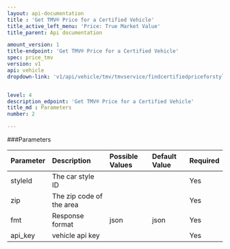 ```yaml
---
layout: api-documentation
title : 'Get TMV® Price for a Certified Vehicle'
title_active_left_menu: 'Price: True Market Value'
title_parent: Api documentation

amount_version: 1
title-endpoint: 'Get TMV® Price for a Certified Vehicle'
spec: price_tmv
version: v1
api: vehicle
dropdown-link: 'v1/api/vehicle/tmv/tmvservice/findcertifiedpriceforstyle'


level: 4
description_edpoint: 'Get TMV® Price for a Certified Vehicle'
title_md : Parameters
number: 2

---
```


###Parameters

| Parameter  | Description                           | Possible Values   | Default Value | Required |
|:-----------|:--------------------------------------|:----------------- |:------------- |:-------- |
| styleId    | The car style ID			             |  				 |               | Yes      |
| zip        | The zip code of the area  	         |               	 |               | Yes      |
| fmt        | Response format                       | json              | json          | Yes      |
| api_key    | vehicle api key                       |                   |               | Yes      |
